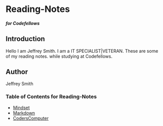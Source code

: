 # Reading-Notes
##### for Codefellows

## Introduction 

Hello I am Jeffrey Smith. I am a IT SPECIALIST|VETERAN.
These are some of my reading notes. while studying at Codefellows.

## Author

Jeffrey Smith

### Table of Contents for Reading-Notes
- [Mindset](README.md)
- [Markdown](markdown.md)
- [CodersComputer](coderscomputer.md)
